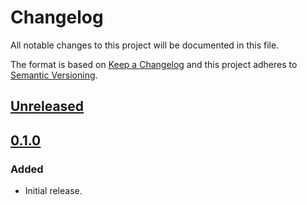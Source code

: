 # Changelog

All notable changes to this project will be documented in this file.

The format is based on [Keep a Changelog](http://keepachangelog.com/)
and this project adheres to [Semantic Versioning](http://semver.org/).

## [Unreleased](https://github.com/atomist-skills/npm-release-skill/compare/0.1.0...HEAD)

## [0.1.0](https://github.com/atomist-skills/npm-release-skill/tree/0.1.0)

### Added

-   Initial release.
